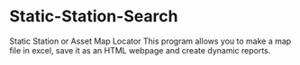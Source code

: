 # Static-Station-Search
Static Station or Asset Map Locator
This program allows you to make a map file in excel, save it as an HTML webpage and create dynamic reports.
